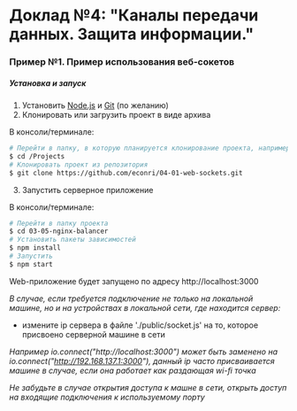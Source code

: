 # Доклад №4: "Каналы передачи данных. Защита информации."

### Пример №1. Пример использования веб-сокетов

##### Установка и запуск

1. Установить [Node.js](https://nodejs.org/en/) и [Git](https://git-scm.com/downloads) (по желанию)
2. Клонировать или загрузить проект в виде архива

В консоли/терминале:
``` bash
# Перейти в папку, в которую планируется клонирование проекта, например:
$ cd /Projects
# Клонировать проект из репозитория
$ git clone https://github.com/econri/04-01-web-sockets.git
```

3. Запустить серверное приложение

В консоли/терминале:

``` bash
# Перейти в папку проекта
$ cd 03-05-nginx-balancer
# Установить пакеты зависимостей
$ npm install
# Запустить
$ npm start
```

Web-приложение будет запущено по адресу http://localhost:3000

*В случае, если требуется подключение не только на локальной машине, но и на устройствах в локальной сети, где находится сервер:*
* измените ip сервера в файле './public/socket.js' на то, которое присвоено серверной машине в сети 

*Например io.connect("http://localhost:3000") может быть заменено на io.connect("http://192.168.137.1:3000"), данный ip часто присваивается машине в случае, если она работает как раздающая wi-fi точка*

*Не забудьте в случае открытия доступа к машне в сети, открыть доступ на входящие подключения к используемому порту*
